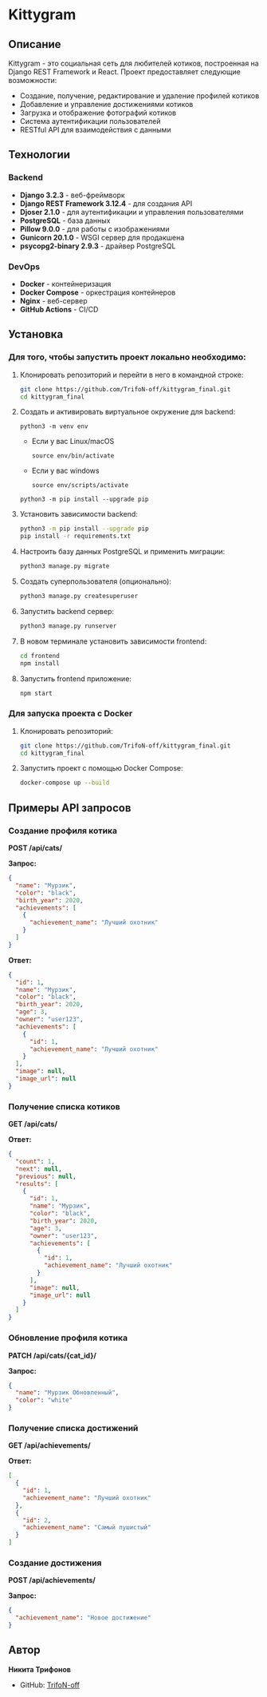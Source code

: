 # Kittygram

## Описание

Kittygram - это социальная сеть для любителей котиков, построенная на Django REST Framework и React. Проект предоставляет следующие возможности:

- Создание, получение, редактирование и удаление профилей котиков
- Добавление и управление достижениями котиков
- Загрузка и отображение фотографий котиков
- Система аутентификации пользователей
- RESTful API для взаимодействия с данными

## Технологии

### Backend
- **Django 3.2.3** - веб-фреймворк
- **Django REST Framework 3.12.4** - для создания API
- **Djoser 2.1.0** - для аутентификации и управления пользователями
- **PostgreSQL** - база данных
- **Pillow 9.0.0** - для работы с изображениями
- **Gunicorn 20.1.0** - WSGI сервер для продакшена
- **psycopg2-binary 2.9.3** - драйвер PostgreSQL

### DevOps
- **Docker** - контейнеризация
- **Docker Compose** - оркестрация контейнеров
- **Nginx** - веб-сервер
- **GitHub Actions** - CI/CD

## Установка

### Для того, чтобы запустить проект локально необходимо:

1. Клонировать репозиторий и перейти в него в командной строке:
    
    ```bash
    git clone https://github.com/TrifoN-off/kittygram_final.git
    cd kittygram_final
    ```

2. Создать и активировать виртуальное окружение для backend:

    ```
    python3 -m venv env
    ```

    * Если у вас Linux/macOS

        ```
        source env/bin/activate
        ```

    * Если у вас windows

        ```
        source env/scripts/activate
        ```

    ```
    python3 -m pip install --upgrade pip
    ```

3. Установить зависимости backend:

    ```bash
    python3 -m pip install --upgrade pip
    pip install -r requirements.txt
    ```

4. Настроить базу данных PostgreSQL и применить миграции:

    ```bash
    python3 manage.py migrate
    ```

5. Создать суперпользователя (опционально):

    ```bash
    python3 manage.py createsuperuser
    ```

6. Запустить backend сервер:

    ```bash
    python3 manage.py runserver
    ```

7. В новом терминале установить зависимости frontend:

    ```bash
    cd frontend
    npm install
    ```

8. Запустить frontend приложение:

    ```bash
    npm start
    ```

### Для запуска проекта с Docker

1. Клонировать репозиторий:

    ```bash
    git clone https://github.com/TrifoN-off/kittygram_final.git
    cd kittygram_final
    ```

2. Запустить проект с помощью Docker Compose:

    ```bash
    docker-compose up --build
    ```

## Примеры API запросов

### Создание профиля котика

**POST /api/cats/**

**Запрос:**
```json
{
  "name": "Мурзик",
  "color": "black",
  "birth_year": 2020,
  "achievements": [
    {
      "achievement_name": "Лучший охотник"
    }
  ]
}
```

**Ответ:**
```json
{
  "id": 1,
  "name": "Мурзик",
  "color": "black",
  "birth_year": 2020,
  "age": 3,
  "owner": "user123",
  "achievements": [
    {
      "id": 1,
      "achievement_name": "Лучший охотник"
    }
  ],
  "image": null,
  "image_url": null
}
```

### Получение списка котиков

**GET /api/cats/**

**Ответ:**
```json
{
  "count": 1,
  "next": null,
  "previous": null,
  "results": [
    {
      "id": 1,
      "name": "Мурзик",
      "color": "black",
      "birth_year": 2020,
      "age": 3,
      "owner": "user123",
      "achievements": [
        {
          "id": 1,
          "achievement_name": "Лучший охотник"
        }
      ],
      "image": null,
      "image_url": null
    }
  ]
}
```

### Обновление профиля котика

**PATCH /api/cats/{cat_id}/**

**Запрос:**
```json
{
  "name": "Мурзик Обновленный",
  "color": "white"
}
```

### Получение списка достижений

**GET /api/achievements/**

**Ответ:**
```json
[
  {
    "id": 1,
    "achievement_name": "Лучший охотник"
  },
  {
    "id": 2,
    "achievement_name": "Самый пушистый"
  }
]
```

### Создание достижения

**POST /api/achievements/**

**Запрос:**
```json
{
  "achievement_name": "Новое достижение"
}
```


## Автор

**Никита Трифонов**

- GitHub: [TrifoN-off](https://github.com/TrifoN-off)
